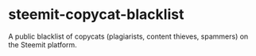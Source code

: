 # steemit-copycat-blacklist
A public blacklist of copycats (plagiarists, content thieves, spammers) on the Steemit platform.
